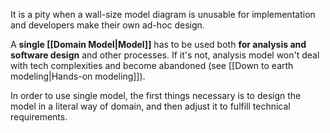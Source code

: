 It is a pity when a wall-size model diagram is unusable for implementation and developers make their own ad-hoc design.

A **single [[Domain Model|Model]]** has to be used both **for analysis and software design** and other processes. If it's not, analysis model won't deal with tech complexities and become abandoned (see [[Down to earth modeling|Hands-on modeling]]).

In order to use single model, the first things necessary is to design the model in a literal way of domain, and then adjust it to fulfill technical requirements.
